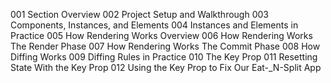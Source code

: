001 Section Overview
002 Project Setup and Walkthrough
003 Components, Instances, and Elements
004 Instances and Elements in Practice
005 How Rendering Works Overview
006 How Rendering Works The Render Phase
007 How Rendering Works The Commit Phase
008 How Diffing Works
009 Diffing Rules in Practice
010 The Key Prop
011 Resetting State With the Key Prop
012 Using the Key Prop to Fix Our Eat-_N-Split App